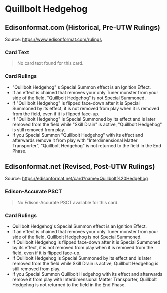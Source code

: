 # Quillbolt Hedgehog

## Edisonformat.com (Historical, Pre-UTW Rulings)

Source: https://www.edisonformat.com/rulings

### Card Text

> No card text found for this card.

### Card Rulings

*   "Quillbolt Hedgehog"'s Special Summon effect is an Ignition Effect.
*   If an effect is chained that removes your only Tuner monster from your side of the field, "Quillbolt Hedgehog" is not Special Summoned.
*   If "Quillbolt Hedgehog" is flipped face-down after it is Special Summoned by its effect, it is not removed from play when it is removed from the field, even if it is flipped face-up.
*   If "Quillbolt Hedgehog" is Special Summoned by its effect and is later removed from the field while "Skill Drain" is active, "Quillbolt Hedgehog" is still removed from play.
*   If you Special Summon "Quillbolt Hedgehog" with its effect and afterwards remove it from play with "Interdimensional Matter Transporter", "Quillbolt Hedgehog" is not returned to the field in the End Phase.

## Edisonformat.net (Revised, Post-UTW Rulings)

Source: https://edisonformat.net/card?name=Quillbolt%20Hedgehog

### Edison-Accurate PSCT

> No Edison-Accurate PSCT available for this card.

### Card Rulings

*   Quillbolt Hedgehog's Special Summon effect is an Ignition Effect.
*   If an effect is chained that removes your only Tuner monster from your side of the field, Quillbolt Hedgehog is not Special Summoned.
*   If Quillbolt Hedgehog is flipped face-down after it is Special Summoned by its effect, it is not removed from play when it is removed from the field, even if it is flipped face-up.
*   If Quillbolt Hedgehog is Special Summoned by its effect and is later removed from the field while Skill Drain is active, Quillbolt Hedgehog is still removed from play.
*   If you Special Summon Quillbolt Hedgehog with its effect and afterwards remove it from play with Interdimensional Matter Transporter, Quillbolt Hedgehog is not returned to the field in the End Phase.
            